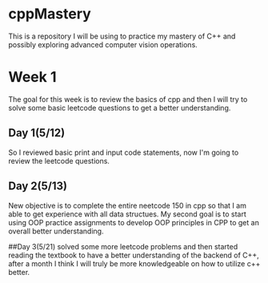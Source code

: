 # cppMastery
This is a repository I will be using to practice my mastery of C++ and possibly exploring advanced computer vision operations. 

# Week 1
The goal for this week is to review the basics of cpp and then I will try to solve some basic leetcode questions to get a better understanding.

## Day 1(5/12)
So I reviewed basic print and input code statements, now I'm going to review the leetcode questions.

## Day 2(5/13)
New objective is to complete the entire neetcode 150 in cpp so that I am able to get experience with all data structues. My second goal is to start using OOP practice assignments to develop OOP principles in CPP to get an overall better understanding.

##Day 3(5/21)
solved some more leetcode problems and then started reading the textbook to have a better understanding of the backend of C++, after a month I think I will truly be more knowledgeable on how to utilize c++ better.
